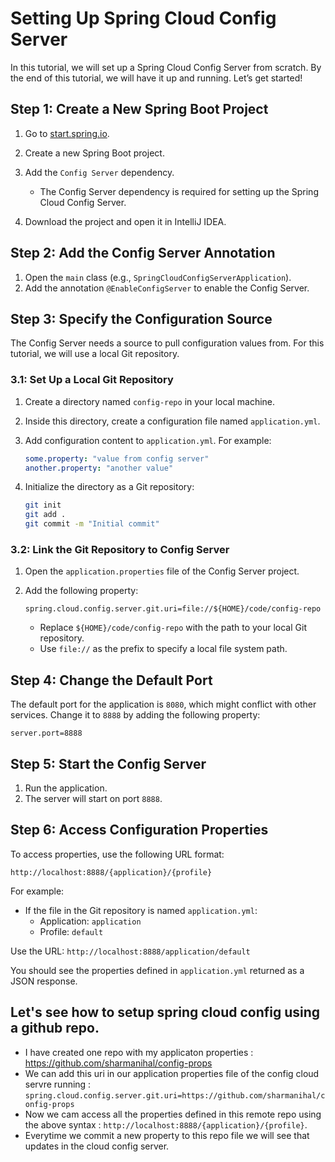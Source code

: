 # Setting Up Spring Cloud Config Server

In this tutorial, we will set up a Spring Cloud Config Server from scratch. By the end of this tutorial, we will have it up and running. Let’s get started!

## Step 1: Create a New Spring Boot Project

1. Go to [start.spring.io](https://start.spring.io).
2. Create a new Spring Boot project.
3. Add the `Config Server` dependency.

   - The Config Server dependency is required for setting up the Spring Cloud Config Server.

4. Download the project and open it in IntelliJ IDEA.

## Step 2: Add the Config Server Annotation

1. Open the `main` class (e.g., `SpringCloudConfigServerApplication`).
2. Add the annotation `@EnableConfigServer` to enable the Config Server.

## Step 3: Specify the Configuration Source

The Config Server needs a source to pull configuration values from. For this tutorial, we will use a local Git repository.

### 3.1: Set Up a Local Git Repository

1. Create a directory named `config-repo` in your local machine.
2. Inside this directory, create a configuration file named `application.yml`.
3. Add configuration content to `application.yml`. For example:

   ```yaml
   some.property: "value from config server"
   another.property: "another value"
   ```

4. Initialize the directory as a Git repository:

   ```bash
   git init
   git add .
   git commit -m "Initial commit"
   ```

### 3.2: Link the Git Repository to Config Server

1. Open the `application.properties` file of the Config Server project.
2. Add the following property:

   ```properties
   spring.cloud.config.server.git.uri=file://${HOME}/code/config-repo
   ```

   - Replace `${HOME}/code/config-repo` with the path to your local Git repository.
   - Use `file://` as the prefix to specify a local file system path.

## Step 4: Change the Default Port

The default port for the application is `8080`, which might conflict with other services. Change it to `8888` by adding the following property:

```properties
server.port=8888
```

## Step 5: Start the Config Server

1. Run the application.
2. The server will start on port `8888`.

## Step 6: Access Configuration Properties

To access properties, use the following URL format:

```
http://localhost:8888/{application}/{profile}
```

For example:

- If the file in the Git repository is named `application.yml`:
  - Application: `application`
  - Profile: `default`

Use the URL: `http://localhost:8888/application/default`

You should see the properties defined in `application.yml` returned as a JSON response.

## Let's see how to setup spring cloud config using a github repo.

- I have created one repo with my applicaton properties :  https://github.com/sharmanihal/config-props
- We can add this uri in our application properties file of the config cloud servre running : `spring.cloud.config.server.git.uri=https://github.com/sharmanihal/config-props`
- Now we cam access all the properties defined in this remote repo using the above syntax : `http://localhost:8888/{application}/{profile}`.
- Everytime we commit a new property to this repo file we will see that updates in the cloud config server.
